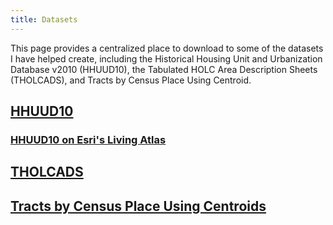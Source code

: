 ```yaml
---
title: Datasets
---
```


This page provides a centralized place to download to some of the datasets I have helped create, including the Historical Housing Unit and Urbanization Database v2010 (HHUUD10), the Tabulated HOLC Area Description Sheets (THOLCADS), and Tracts by Census Place Using Centroid.


## [HHUUD10](https://osf.io/fzv5e/)
### [HHUUD10 on Esri's Living Atlas](https://livingatlas.arcgis.com/en/browse/?q=hhuud10#q=hhuud10&d=2)

## [THOLCADS](https://osf.io/qytj8/)

## [Tracts by Census Place Using Centroids](https://github.com/snmarkley1/Tracts-by-Census-Place-Using-Centroids)
